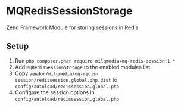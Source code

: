MQRedisSessionStorage
================

Zend Framework Module for storing sessions in Redis.

## Setup

  1. Run `php composer.phar require milqmedia/mq-redis-session:1.*`
  2. Add `MQRedisSessionStorage` to the enabled modules list
  3. Copy `vendor/milqmedia/mq-redis-session/redissession.global.php.dist` to `config/autoload/redissession.global.php` 
  4. Configure the session options in `config/autoload/redissession.global.php`

